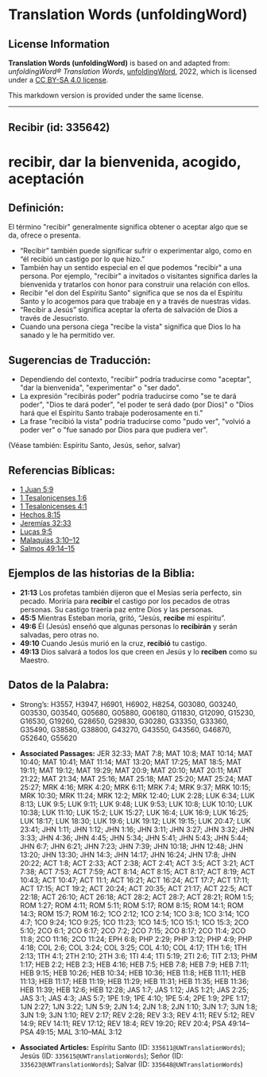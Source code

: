 # Translation Words (unfoldingWord)

## License Information

**Translation Words (unfoldingWord)** is based on and adapted from: _unfoldingWord® Translation Words_, [unfoldingWord](https://unfoldingword.org/utw), 2022, which is licensed under a [CC BY-SA 4.0 license](https://creativecommons.org/licenses/by-sa/4.0/legalcode.en).

This markdown version is provided under the same license.



--------------------------------

## Recibir (id: 335642)

recibir, dar la bienvenida, acogido, aceptación
===============================================

Definición:
-----------

El término "recibir" generalmente significa obtener o aceptar algo que se da, ofrece o presenta.

* “Recibir” también puede significar sufrir o experimentar algo, como en “él recibió un castigo por lo que hizo.”
* También hay un sentido especial en el que podemos "recibir" a una persona. Por ejemplo, "recibir" a invitados o visitantes significa darles la bienvenida y tratarlos con honor para construir una relación con ellos.
* Recibir "el don del Espíritu Santo" significa que se nos da el Espíritu Santo y lo acogemos para que trabaje en y a través de nuestras vidas.
* “Recibir a Jesús” significa aceptar la oferta de salvación de Dios a través de Jesucristo.
* Cuando una persona ciega "recibe la vista" significa que Dios lo ha sanado y le ha permitido ver.

Sugerencias de Traducción:
--------------------------

* Dependiendo del contexto, "recibir" podría traducirse como "aceptar", "dar la bienvenida", "experimentar" o "ser dado".
* La expresión "recibirás poder" podría traducirse como "se te dará poder", "Dios te dará poder", "el poder te será dado (por Dios)" o "Dios hará que el Espíritu Santo trabaje poderosamente en ti."
* La frase "recibió la vista" podría traducirse como "pudo ver", "volvió a poder ver" o "fue sanado por Dios para que pudiera ver".

(Véase también: Espíritu Santo, Jesús, señor, salvar)

Referencias Bíblicas:
---------------------

* [1 Juan 5:9](https://ref.ly/1John5:9)
* [1 Tesalonicenses 1:6](https://ref.ly/1Thess1:6)
* [1 Tesalonicenses 4:1](https://ref.ly/1Thess4:1)
* [Hechos 8:15](https://ref.ly/Acts8:15)
* [Jeremías 32:33](https://ref.ly/Jer32:33)
* [Lucas 9:5](https://ref.ly/Luke9:5)
* [Malaquías 3:10–12](https://ref.ly/Mal3:10-Mal3:12)
* [Salmos 49:14–15](https://ref.ly/Ps49:14-Ps49:15)

Ejemplos de las historias de la Biblia:
---------------------------------------

* **21:13** Los profetas también dijeron que el Mesías sería perfecto, sin pecado. Moriría para **recibir** el castigo por los pecados de otras personas. Su castigo traería paz entre Dios y las personas.
* **45:5** Mientras Esteban moría, gritó, “Jesús, **recibe** mi espíritu”.
* **49:6** Él (Jesús) enseñó que algunas personas lo **recibirán** y serán salvadas, pero otras no.
* **49:10** Cuando Jesús murió en la cruz, **recibió** tu castigo.
* **49:13** Dios salvará a todos los que creen en Jesús y lo **reciben** como su Maestro.

Datos de la Palabra:
--------------------

* Strong’s: H3557, H3947, H6901, H6902, H8254, G03080, G03240, G03530, G03540, G05680, G05880, G06180, G11830, G12090, G15230, G16530, G19260, G28650, G29830, G30280, G33350, G33360, G35490, G38580, G38800, G43270, G43550, G43560, G46870, G52640, G55620

* **Associated Passages:** JER 32:33; MAT 7:8; MAT 10:8; MAT 10:14; MAT 10:40; MAT 10:41; MAT 11:14; MAT 13:20; MAT 17:25; MAT 18:5; MAT 19:11; MAT 19:12; MAT 19:29; MAT 20:9; MAT 20:10; MAT 20:11; MAT 21:22; MAT 21:34; MAT 25:16; MAT 25:18; MAT 25:20; MAT 25:24; MAT 25:27; MRK 4:16; MRK 4:20; MRK 6:11; MRK 7:4; MRK 9:37; MRK 10:15; MRK 10:30; MRK 11:24; MRK 12:2; MRK 12:40; LUK 2:28; LUK 6:34; LUK 8:13; LUK 9:5; LUK 9:11; LUK 9:48; LUK 9:53; LUK 10:8; LUK 10:10; LUK 10:38; LUK 11:10; LUK 15:2; LUK 15:27; LUK 16:4; LUK 16:9; LUK 16:25; LUK 18:17; LUK 18:30; LUK 19:6; LUK 19:12; LUK 19:15; LUK 20:47; LUK 23:41; JHN 1:11; JHN 1:12; JHN 1:16; JHN 3:11; JHN 3:27; JHN 3:32; JHN 3:33; JHN 4:36; JHN 4:45; JHN 5:34; JHN 5:41; JHN 5:43; JHN 5:44; JHN 6:7; JHN 6:21; JHN 7:23; JHN 7:39; JHN 10:18; JHN 12:48; JHN 13:20; JHN 13:30; JHN 14:3; JHN 14:17; JHN 16:24; JHN 17:8; JHN 20:22; ACT 1:8; ACT 2:33; ACT 2:38; ACT 2:41; ACT 3:5; ACT 3:21; ACT 7:38; ACT 7:53; ACT 7:59; ACT 8:14; ACT 8:15; ACT 8:17; ACT 8:19; ACT 10:43; ACT 10:47; ACT 11:1; ACT 16:21; ACT 16:24; ACT 17:7; ACT 17:11; ACT 17:15; ACT 19:2; ACT 20:24; ACT 20:35; ACT 21:17; ACT 22:5; ACT 22:18; ACT 26:10; ACT 26:18; ACT 28:2; ACT 28:7; ACT 28:21; ROM 1:5; ROM 1:27; ROM 4:11; ROM 5:11; ROM 5:17; ROM 8:15; ROM 14:1; ROM 14:3; ROM 15:7; ROM 16:2; 1CO 2:12; 1CO 2:14; 1CO 3:8; 1CO 3:14; 1CO 4:7; 1CO 9:24; 1CO 9:25; 1CO 11:23; 1CO 14:5; 1CO 15:1; 1CO 15:3; 2CO 5:10; 2CO 6:1; 2CO 6:17; 2CO 7:2; 2CO 7:15; 2CO 8:17; 2CO 11:4; 2CO 11:8; 2CO 11:16; 2CO 11:24; EPH 6:8; PHP 2:29; PHP 3:12; PHP 4:9; PHP 4:18; COL 2:6; COL 3:24; COL 3:25; COL 4:10; COL 4:17; 1TH 1:6; 1TH 2:13; 1TH 4:1; 2TH 2:10; 2TH 3:6; 1TI 4:4; 1TI 5:19; 2TI 2:6; TIT 2:13; PHM 1:17; HEB 2:2; HEB 2:3; HEB 4:16; HEB 7:5; HEB 7:8; HEB 7:9; HEB 7:11; HEB 9:15; HEB 10:26; HEB 10:34; HEB 10:36; HEB 11:8; HEB 11:11; HEB 11:13; HEB 11:17; HEB 11:19; HEB 11:29; HEB 11:31; HEB 11:35; HEB 11:36; HEB 11:39; HEB 12:6; HEB 12:28; JAS 1:7; JAS 1:12; JAS 1:21; JAS 2:25; JAS 3:1; JAS 4:3; JAS 5:7; 1PE 1:9; 1PE 4:10; 1PE 5:4; 2PE 1:9; 2PE 1:17; 1JN 2:27; 1JN 3:22; 1JN 5:9; 2JN 1:4; 2JN 1:8; 2JN 1:10; 3JN 1:7; 3JN 1:8; 3JN 1:9; 3JN 1:10; REV 2:17; REV 2:28; REV 3:3; REV 4:11; REV 5:12; REV 14:9; REV 14:11; REV 17:12; REV 18:4; REV 19:20; REV 20:4; PSA 49:14–PSA 49:15; MAL 3:10–MAL 3:12
* **Associated Articles:** Espíritu Santo (ID: `335611@UWTranslationWords`); Jesús (ID: `335615@UWTranslationWords`); Señor (ID: `335623@UWTranslationWords`); Salvar (ID: `335648@UWTranslationWords`)

